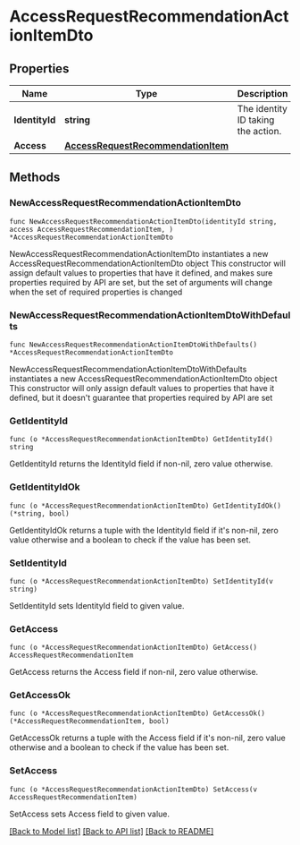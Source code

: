 # AccessRequestRecommendationActionItemDto

## Properties

Name | Type | Description | Notes
------------ | ------------- | ------------- | -------------
**IdentityId** | **string** | The identity ID taking the action. | 
**Access** | [**AccessRequestRecommendationItem**](AccessRequestRecommendationItem.md) |  | 

## Methods

### NewAccessRequestRecommendationActionItemDto

`func NewAccessRequestRecommendationActionItemDto(identityId string, access AccessRequestRecommendationItem, ) *AccessRequestRecommendationActionItemDto`

NewAccessRequestRecommendationActionItemDto instantiates a new AccessRequestRecommendationActionItemDto object
This constructor will assign default values to properties that have it defined,
and makes sure properties required by API are set, but the set of arguments
will change when the set of required properties is changed

### NewAccessRequestRecommendationActionItemDtoWithDefaults

`func NewAccessRequestRecommendationActionItemDtoWithDefaults() *AccessRequestRecommendationActionItemDto`

NewAccessRequestRecommendationActionItemDtoWithDefaults instantiates a new AccessRequestRecommendationActionItemDto object
This constructor will only assign default values to properties that have it defined,
but it doesn't guarantee that properties required by API are set

### GetIdentityId

`func (o *AccessRequestRecommendationActionItemDto) GetIdentityId() string`

GetIdentityId returns the IdentityId field if non-nil, zero value otherwise.

### GetIdentityIdOk

`func (o *AccessRequestRecommendationActionItemDto) GetIdentityIdOk() (*string, bool)`

GetIdentityIdOk returns a tuple with the IdentityId field if it's non-nil, zero value otherwise
and a boolean to check if the value has been set.

### SetIdentityId

`func (o *AccessRequestRecommendationActionItemDto) SetIdentityId(v string)`

SetIdentityId sets IdentityId field to given value.


### GetAccess

`func (o *AccessRequestRecommendationActionItemDto) GetAccess() AccessRequestRecommendationItem`

GetAccess returns the Access field if non-nil, zero value otherwise.

### GetAccessOk

`func (o *AccessRequestRecommendationActionItemDto) GetAccessOk() (*AccessRequestRecommendationItem, bool)`

GetAccessOk returns a tuple with the Access field if it's non-nil, zero value otherwise
and a boolean to check if the value has been set.

### SetAccess

`func (o *AccessRequestRecommendationActionItemDto) SetAccess(v AccessRequestRecommendationItem)`

SetAccess sets Access field to given value.



[[Back to Model list]](../README.md#documentation-for-models) [[Back to API list]](../README.md#documentation-for-api-endpoints) [[Back to README]](../README.md)


